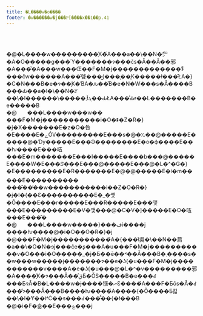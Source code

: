 ```yaml
---
title: �L����w�o����
footer: �w������w�j���Ҏ[����x��1��p.41
---
```

<div id="txtBody"><br/><p class="mtx"><br/>�@�L����w���������̖̍K�́A���a��\��N�㌎�A�O�����g���Ύ�������ɂ���čs�Ȃ��Ă��邪�A���̌�A���w���Œ��F�M�j�������������ꊇ���čw������A���̑啔���͖{���̖��̖K�����ł���̂ŁA�}�C�N���B�e�ɂ��̖K�ƁA�ԉ��̎B�e�N�W���s�Ȃ����B���Ԃ͏��a�l�\��N�ꌎ��\�l������\�����܂ł̌ܓ��ԂŁA���̊Ԃɍ��L�������B�e�����B<br/>�@       ���L����w���w��<br/>���F�M�j�����������i�O�ꔪ�Z�R�}�j�X�������E�z�O�咎�Е����E�ےÓV���������E���s�@�؉��@�����E�����@�Ɗy�����E���Ə��������E�o�ϕ����E���ƕ����E���㕶���E�m�������E���l�����E����b���@�����E����W�E���ꕶ���E���@�����E���@�L�^�G�}�E���������E�R�������E�@�@�����E�i�m�����E����������<br/>���̑��̕��w�����������i��Z�O�R�}�j�I�{��Ɛ����������E�_�쎛�Õ����E���r�����E���R�����E���앶���E���������E�V�앶���@�C�V�]�����E�O�㕶���E���̑�<br/>�@       ���L����w�����}���فi����j<br/>����ƕ����@�i�O��O�R�}�j<br/>�@���F�M�j�����������́A�{���ł͑吳�\��N��菺�a��\�O�N�ɘj���ĉe�ʂ���A�u���F�M�j�����������v�O���i�O�����_�j�Ƃ��ē��˂��Ă���B�܂����s��w���w�����j�������ɂ��e�ʖ{�u���F�M�j�����������v����A�e�ʖ{�u���@�L�^�v���������邪�A����̖̍K�ɂ���Ă��̂قƂ�ǑS�����B�e���ꂽ���ƂɂȂ�B�L����w�ɉ����镪�ނƐ����́A���F�Ƃōs�Ȃ�ꂽ���̂ɂ���Ă���B����ƕ����́A����{�Õ����Ƃ킯��\�l�Ɏ��߂Ċ��s���ꂽ���̂̌��{�ł���B<br/>�@�i�F�슮��E���؏���j<br/></p><br/></div>